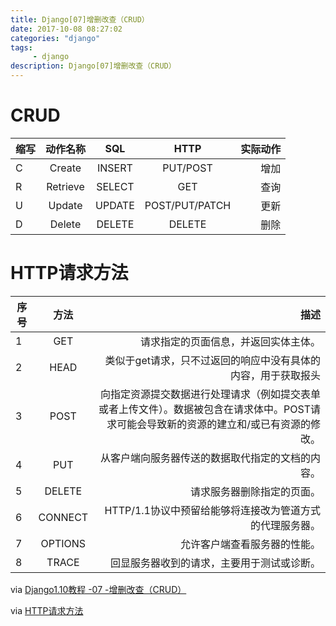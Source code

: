 ```yaml
---
title: Django[07]增删改查（CRUD）
date: 2017-10-08 08:27:02 
categories: "django" 
tags: 
     - django
description: Django[07]增删改查（CRUD）
---
```


# CRUD

| 缩写|动作名称|  SQL  |     HTTP     |实际动作|
|-----|:------:|:-----:|:------------:|-------:|
|  C  | Create | INSERT|   PUT/POST   |  增加  |
|  R  |Retrieve| SELECT|      GET     |  查询  |
|  U  | Update | UPDATE|POST/PUT/PATCH|  更新  |
|  D  | Delete | DELETE|    DELETE    |  删除  |


# HTTP请求方法

|序号	|方法	|描述|
|---|:------:|-------:|
|1	|GET	|请求指定的页面信息，并返回实体主体。|
|2	|HEAD	|类似于get请求，只不过返回的响应中没有具体的内容，用于获取报头|
|3	|POST	|向指定资源提交数据进行处理请求（例如提交表单或者上传文件）。数据被包含在请求体中。POST请求可能会导致新的资源的建立和/或已有资源的修改。|
|4	|PUT	|从客户端向服务器传送的数据取代指定的文档的内容。|
|5	|DELETE	|请求服务器删除指定的页面。|
|6	|CONNECT	|HTTP/1.1协议中预留给能够将连接改为管道方式的代理服务器。|
|7	|OPTIONS	|允许客户端查看服务器的性能。|
|8	|TRACE	|回显服务器收到的请求，主要用于测试或诊断。|


via [Django1.10教程 -07 -增删改查（CRUD）](http://v.youku.com/v_show/id_XMjQ3MzA0NDY5Mg==.html?spm=a2h0j.8191423.playlist_content.5!10~5~5~A&&f=28961906&from=y1.2-3.4.10)

via [HTTP请求方法](http://www.runoob.com/http/http-methods.html)